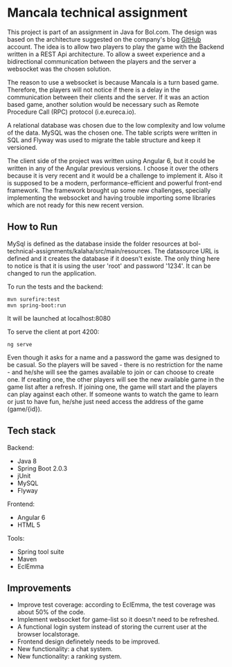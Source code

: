 # Mancala technical assignment

This project is part of an assignment in Java for Bol.com. The design was based on the architecture suggested on the company's blog [GitHub](https://github.com/bolcom/bol-technical-assignments) account. The idea is to allow two players to play the game with the Backend written in a REST Api architecture. To allow a sweet experience and a bidirectional communication between the players and the server a websocket was the chosen solution. 

The reason to use a websocket is because Mancala is a turn based game. Therefore, the players will not notice if there is a delay in the communication between their clients and the server. If it was an action based game, another solution would be necessary such as Remote Procedure Call (RPC) protocol (i.e.eureca.io). 

A relational database was chosen due to the low complexity and low volume of the data. MySQL was the chosen one. The table scripts were written in SQL and Flyway was used to migrate the table structure and keep it versioned. 

The client side of the project was written using Angular 6, but it could be written in any of the Angular previous versions. I choose it over the others because it is very recent and it would be a challenge to implement it. Also it is supposed to be a modern, performance-efficient and powerful front-end framework. The framework brought up some new challenges, specially implementing the websocket and having trouble importing some libraries which are not ready for this new recent version.


## How to Run

MySql is defined as the database inside the folder resources at bol-technical-assignments/kalaha/src/main/resources. The datasource URL is defined and it creates the database if it doesn't existe. The only thing here to notice is that it is using the user 'root' and password '1234'. It can be changed to run the application.


To run the tests and the backend: 
```
mvn surefire:test
mvn spring-boot:run
```
It will be launched at localhost:8080

To serve the client at port 4200:

```
ng serve
```

Even though it asks for a name and a password the game was designed to be casual. So the players will be saved - there is no restriction for the name - and he/she will see the games available to join or can choose to create one.
If creating one, the other players will see the new available game in the game list  after a refresh. If joining one, the game will start and the players can play against each other. If someone wants to watch the game to learn or just to have fun, he/she just need access the address of the game (game/{id}).

## Tech stack

Backend: 

* Java 8
* Spring Boot 2.0.3
* jUnit
* MySQL
* Flyway

Frontend:

* Angular 6
* HTML 5

Tools:

* Spring tool suite
* Maven
* EclEmma

## Improvements

* Improve test coverage: according to EclEmma, the test coverage was about 50% of the code.
* Implement websocket for game-list so it doesn't need to be refreshed.
* A functional login system instead of storing the current user at the browser localstorage.
* Frontend design definetely needs to be improved.
* New functionality: a chat system.
* New functionality: a ranking system.
